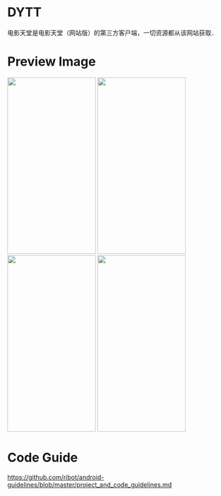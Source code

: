 # DYTT

电影天堂是电影天堂（网站版）的第三方客户端，一切资源都从该网站获取．

# Preview Image

<img src="https://github.com/BullfrogTeam/DYTT/blob/update_readme/resource/device-2018-03-30-160004.png" width="200" height="400">

<img src="https://github.com/BullfrogTeam/DYTT/blob/update_readme/resource/device-2018-03-30-160048.png" width="200" height="400">

<img src="https://github.com/BullfrogTeam/DYTT/blob/update_readme/resource/device-2018-03-30-160142.png" width="200" height="400">

<img src="https://github.com/BullfrogTeam/DYTT/blob/update_readme/resource/device-2018-03-30-161559.png" width="200" height="400">

# Code Guide

https://github.com/ribot/android-guidelines/blob/master/project_and_code_guidelines.md
